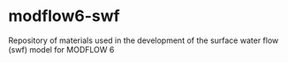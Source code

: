 # modflow6-swf
Repository of materials used in the development of the surface water flow (swf) model for MODFLOW 6
